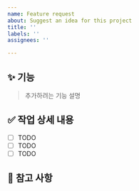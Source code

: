 ```yaml
---
name: Feature request
about: Suggest an idea for this project
title: ''
labels: ''
assignees: ''

---
```


## ✨ 기능
> 추가하려는 기능 설명

## ✅ 작업 상세 내용
- [ ] TODO
- [ ] TODO
- [ ] TODO 

## 💬 참고 사항
